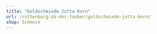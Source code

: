 ```yaml
---
title: "Goldschmiede Jutta Korn"
url: /rothenburg-ob-der-tauber/goldschmiede-jutta-korn/
shop: Schmuck
---
```

